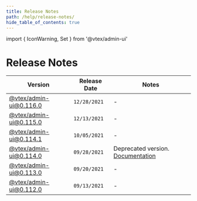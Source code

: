 ```yaml
---
title: Release Notes
path: /help/release-notes/
hide_table_of_contents: true
---
```


import { IconWarning, Set } from '@vtex/admin-ui'

# Release Notes

| Version                                                                                          | Release Date | Notes                                                                                      |
| ------------------------------------------------------------------------------------------------ | ------------ | ------------------------------------------------------------------------------------------ |
| [@vtex/admin-ui@0.116.0](https://github.com/vtex/onda/releases/tag/%40vtex%2Fadmin-ui%400.116.0) | `12/28/2021` | -                                                                                          |
| [@vtex/admin-ui@0.115.0](https://github.com/vtex/onda/releases/tag/%40vtex%2Fadmin-ui%400.115.0) | `12/13/2021` | -                                                                                          |
| [@vtex/admin-ui@0.114.1](https://github.com/vtex/onda/releases/tag/%40vtex%2Fadmin-ui%400.114.1) | `10/05/2021` | -                                                                                          |
| [@vtex/admin-ui@0.114.0](https://github.com/vtex/onda/releases/tag/%40vtex%2Fadmin-ui%400.114.0) | `09/28/2021` | Deprecated version. [Documentation](http://0.114.x--admin-ui.surge.sh/introduction/about/) |
| [@vtex/admin-ui@0.113.0](https://github.com/vtex/onda/releases/tag/%40vtex%2Fadmin-ui%400.113.0) | `09/20/2021` | -                                                                                          |
| [@vtex/admin-ui@0.112.0](https://github.com/vtex/onda/releases/tag/%40vtex%2Fadmin-ui%400.112.0) | `09/13/2021` | -                                                                                          |
